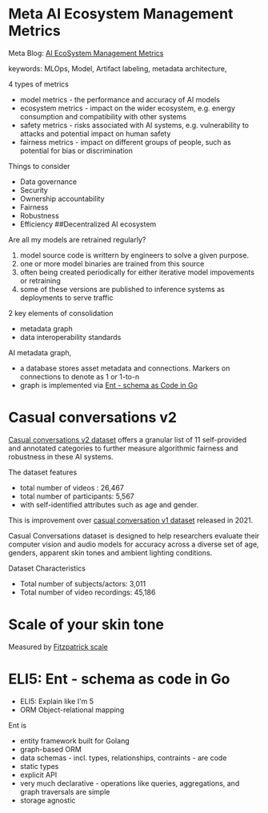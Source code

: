# Meta AI Ecosystem Management Metrics

Meta Blog: [AI EcoSystem Management Metrics](https://ai.facebook.com/blog/meta-ai-ecosystem-management-metrics/)

keywords: MLOps, Model, Artifact labeling, metadata architecture, 

4 types of metrics 
* model metrics - the performance and accuracy of AI models
* ecosystem metrics - impact on the wider ecosystem, e.g. energy consumption and compatibility with other systems
* safety metrics - risks associated with AI systems, e.g. vulnerability to attacks and potential impact on human safety
* fairness metrics - impact on different groups of people, such as potential for bias or discrimination

Things to consider

* Data governance
* Security
* Ownership accountability
* Fairness
* Robustness
* Efficiency
##Decentralized AI ecosystem


Are all my models are retrained regularly?
1. model source code is writtern by engineers to solve a given purpose.
2. one or more model binaries are trained from this source
3. often being created periodically for either iterative model impovements or retraining
4. some of these versions are published to inference systems as deployments to serve traffic

2 key elements of consolidation 
* metadata graph
* data interoperability standards

AI metadata graph,
* a database  stores asset metadata and connections. Markers on connections to denote as 1 or 1-to-n
* graph is implemented via [Ent - schema as Code in Go](https://developers.facebook.com/blog/post/2021/04/26/eli5-ent-schema-as-code-go/)


# Casual conversations v2 
[Casual conversations v2 dataset](https://ai.facebook.com/blog/casual-conversations-v2-dataset-measure-fairness/) offers a granular list of 11 self-provided and annotated categories to further measure algorithmic fairness and robustness in these AI systems.

The dataset features 
* total number of videos : 26,467
* total number of participants: 5,567
* with self-identified attributes such as age and gender. 


This is improvement over [casual conversation v1 dataset](https://ai.facebook.com/datasets/casual-conversations-dataset/) released in 2021. 

Casual Conversations dataset is designed to help researchers evaluate their computer vision and audio models for accuracy across a diverse set of age, genders, apparent skin tones and ambient lighting conditions.

Dataset Characteristics
* Total number of subjects/actors: 3,011
* Total number of video recordings: 45,186

# Scale of your skin tone 
Measured by [Fitzpatrick scale](https://en.wikipedia.org/wiki/Fitzpatrick_scale)

# ELI5: Ent - schema as code in Go
* ELI5: Explain like I'm 5
* ORM Object-relational mapping 

Ent is 
* entity framework built for Golang
* graph-based ORM
* data schemas - incl. types, relationships, contraints - are code
* static types
* explicit API
* very much declarative - operations like queries, aggregations, and graph traversals are simple
* storage agnostic

